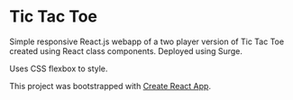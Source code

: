 # Tic Tac Toe

Simple responsive React.js webapp of a two player version of Tic Tac Toe created using React class components. Deployed using Surge.

Uses CSS flexbox to style.

This project was bootstrapped with [Create React App](https://github.com/facebook/create-react-app).
